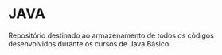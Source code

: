 # JAVA
Repositório destinado ao armazenamento de todos os códigos desenvolvidos durante os cursos de Java Básico.
